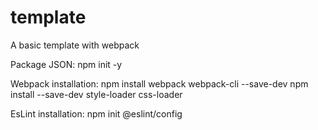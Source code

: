 # template
A basic template with webpack

Package JSON:
npm init -y

Webpack installation:
npm install webpack webpack-cli --save-dev
npm install --save-dev style-loader css-loader

EsLint installation:
npm init @eslint/config
